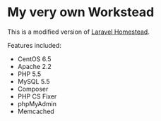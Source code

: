 # My very own Workstead

This is a modified version of [Laravel Homestead](http://laravel.com/docs/homestead?version=4.2).

Features included:
 - CentOS 6.5
 - Apache 2.2
 - PHP 5.5
 - MySQL 5.5
 - Composer
 - PHP CS Fixer
 - phpMyAdmin
 - Memcached
